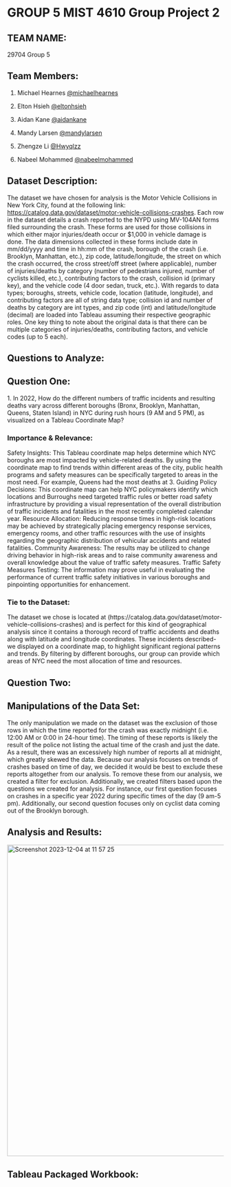 <h1>GROUP 5 MIST 4610 Group Project 2</h1>

<h2>TEAM NAME:</h2>
29704 Group 5

<h2>Team Members:</h2>

1. Michael Hearnes [@michaelhearnes](https://github.com/mh101410)

2. Elton Hsieh [@eltonhsieh](https://github.com/ehsieh1)

3. Aidan Kane [@aidankane](https://github.com/aidanpatrickkane)

4. Mandy Larsen [@mandylarsen](https://github.com/awl25)

5. Zhengze Li [@Hwyqlzz](https://github.com/Hwyqlzz)

6. Nabeel Mohammed [@nabeelmohammed](https://github.com/nabeelmohd56)

<h2>Dataset Description:</h2>

The dataset we have chosen for analysis is the Motor Vehicle Collisions in New York City, found at the following link: https://catalog.data.gov/dataset/motor-vehicle-collisions-crashes. Each row in the dataset details a crash reported to the NYPD using MV-104AN forms filed surrounding the crash. These forms are used for those collisions in which either major injuries/death occur or $1,000 in vehicle damage is done. The data dimensions collected in these forms include date in mm/dd/yyyy and time in hh:mm of the crash, borough of the crash (i.e. Brooklyn, Manhattan, etc.), zip code, latitude/longitude, the street on which the crash occurred, the cross street/off street (where applicable), number of injuries/deaths by category (number of pedestrians injured, number of cyclists killed, etc.), contributing factors to the crash, collision id (primary key), and the vehicle code (4 door sedan, truck, etc.). With regards to data types; boroughs, streets, vehicle code, location (latitude, longitude), and contributing factors are all of string data type; collision id and number of deaths by category are int types, and zip code (int) and latitude/longitude (decimal) are loaded into Tableau assuming their respective geographic roles. One key thing to note about the original data is that there can be multiple categories of injuries/deaths, contributing factors, and vehicle codes (up to 5 each).

<h2>Questions to Analyze:</h2>
<h2>Question One:</h2>
1. In 2022, How do the different numbers of traffic incidents and resulting deaths vary across different boroughs (Bronx, Brooklyn, Manhattan, Queens, Staten Island) in NYC during rush hours (9 AM and 5 PM), as visualized on a Tableau Coordinate Map?
<h3>Importance & Relevance:</h3>
Safety Insights: This Tableau coordinate map helps determine which NYC boroughs are most impacted by vehicle-related deaths. By using the coordinate map to find trends within different areas of the city, public health programs and safety measures can be specifically targeted to areas in the most need. For example, Queens had the most deaths at 3.
Guiding Policy Decisions: This coordinate map can help NYC policymakers identify which locations and Burroughs need targeted traffic rules or better road safety infrastructure by providing a visual representation of the overall distribution of traffic incidents and fatalities in the most recently completed calendar year.
Resource Allocation: Reducing response times in high-risk locations may be achieved by strategically placing emergency response services, emergency rooms, and other traffic resources with the use of insights regarding the geographic distribution of vehicular accidents and related fatalities.
Community Awareness: The results may be utilized to change driving behavior in high-risk areas and to raise community awareness and overall knowledge about the value of traffic safety measures.
Traffic Safety Measures Testing: The information may prove useful in evaluating the performance of current traffic safety initiatives in various boroughs and pinpointing opportunities for enhancement.
<h3>Tie to the Dataset:</h3>
The dataset we chose is located at (https://catalog.data.gov/dataset/motor-vehicle-collisions-crashes) and is perfect for this kind of geographical analysis since it contains a thorough record of traffic accidents and deaths along with latitude and longitude coordinates. 
These incidents described- we displayed on a coordinate map, to highlight significant regional patterns and trends.
By filtering by different boroughs, our group can provide which areas of NYC need the most allocation of time and resources.

<h2>Question Two:</h2>

<h2>Manipulations of the Data Set:</h2>

The only manipulation we made on the dataset was the exclusion of those rows in which the time reported for the crash was exactly midnight (i.e. 12:00 AM or 0:00 in 24-hour time). The timing of these reports is likely the result of the police not listing the actual time of the crash and just the date. As a result, there was an excessively high number of reports all at midnight, which greatly skewed the data. Because our analysis focuses on trends of crashes based on time of day, we decided it would be best to exclude these reports altogether from our analysis. To remove these from our analysis, we created a filter for exclusion. Additionally, we created filters based upon the questions we created for analysis. For instance, our first question focuses on crashes in a specific year 2022 during specific times of the day (9 am-5 pm). Additionally, our second question focuses only on cyclist data coming out of the Brooklyn borough.

<h2>Analysis and Results:</h2>
<img width="724" alt="Screenshot 2023-12-04 at 11 57 25" src="https://github.com/mh101410/29704Group5/assets/148079593/380c2e69-0be5-4a0f-b4c7-f25272c4a56d">

<h2>Tableau Packaged Workbook:</h2>
